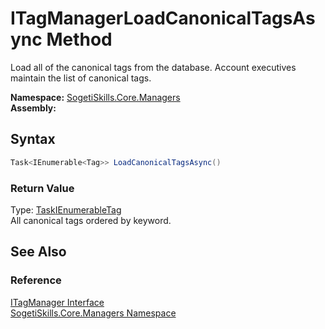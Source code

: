 ITagManagerLoadCanonicalTagsAsync Method
========================================
Load all of the canonical tags from the database. Account executives maintain the list of canonical tags.

**Namespace:** [SogetiSkills.Core.Managers][1]  
**Assembly:**

Syntax
------

```csharp
Task<IEnumerable<Tag>> LoadCanonicalTagsAsync()
```

### Return Value
Type: [Task][2][IEnumerable][3][Tag][4]  
All canonical tags ordered by keyword.

See Also
--------

### Reference
[ITagManager Interface][5]  
[SogetiSkills.Core.Managers Namespace][1]  

[1]: ../README.md
[2]: http://msdn.microsoft.com/en-us/library/dd321424
[3]: http://msdn.microsoft.com/en-us/library/9eekhta0
[4]: ../../SogetiSkills.Core.Models/Tag/README.md
[5]: README.md